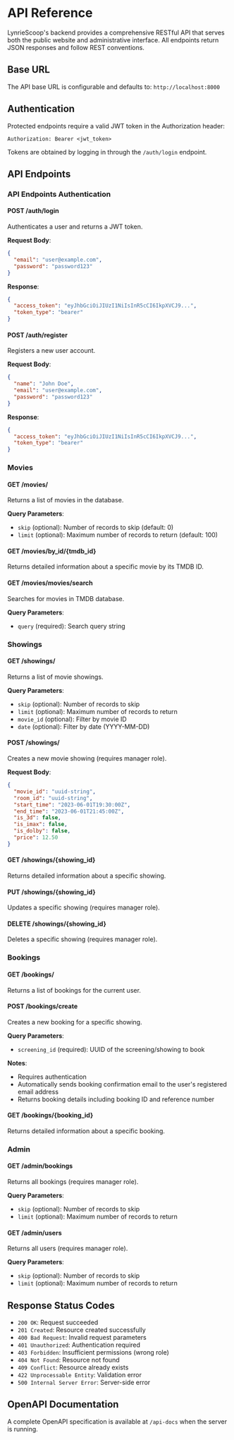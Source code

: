 # API Reference

LynrieScoop's backend provides a comprehensive RESTful API that serves both the public website and administrative interface. All endpoints return JSON responses and follow REST conventions.

## Base URL

The API base URL is configurable and defaults to: `http://localhost:8000`

## Authentication

Protected endpoints require a valid JWT token in the Authorization header:

```text
Authorization: Bearer <jwt_token>
```

Tokens are obtained by logging in through the `/auth/login` endpoint.

## API Endpoints

### API Endpoints Authentication

#### POST /auth/login

Authenticates a user and returns a JWT token.

**Request Body**:

```json
{
  "email": "user@example.com",
  "password": "password123"
}
```

**Response**:

```json
{
  "access_token": "eyJhbGciOiJIUzI1NiIsInR5cCI6IkpXVCJ9...",
  "token_type": "bearer"
}
```

#### POST /auth/register

Registers a new user account.

**Request Body**:

```json
{
  "name": "John Doe",
  "email": "user@example.com",
  "password": "password123"
}
```

**Response**:

```json
{
  "access_token": "eyJhbGciOiJIUzI1NiIsInR5cCI6IkpXVCJ9...",
  "token_type": "bearer"
}
```

### Movies

#### GET /movies/

Returns a list of movies in the database.

**Query Parameters**:

- `skip` (optional): Number of records to skip (default: 0)
- `limit` (optional): Maximum number of records to return (default: 100)

#### GET /movies/by_id/{tmdb_id}

Returns detailed information about a specific movie by its TMDB ID.

#### GET /movies/movies/search

Searches for movies in TMDB database.

**Query Parameters**:

- `query` (required): Search query string

### Showings

#### GET /showings/

Returns a list of movie showings.

**Query Parameters**:

- `skip` (optional): Number of records to skip
- `limit` (optional): Maximum number of records to return
- `movie_id` (optional): Filter by movie ID
- `date` (optional): Filter by date (YYYY-MM-DD)

#### POST /showings/

Creates a new movie showing (requires manager role).

**Request Body**:

```json
{
  "movie_id": "uuid-string",
  "room_id": "uuid-string",
  "start_time": "2023-06-01T19:30:00Z",
  "end_time": "2023-06-01T21:45:00Z",
  "is_3d": false,
  "is_imax": false,
  "is_dolby": false,
  "price": 12.50
}
```

#### GET /showings/{showing_id}

Returns detailed information about a specific showing.

#### PUT /showings/{showing_id}

Updates a specific showing (requires manager role).

#### DELETE /showings/{showing_id}

Deletes a specific showing (requires manager role).

### Bookings

#### GET /bookings/

Returns a list of bookings for the current user.

#### POST /bookings/create

Creates a new booking for a specific showing.

**Query Parameters**:

- `screening_id` (required): UUID of the screening/showing to book

**Notes**:
- Requires authentication
- Automatically sends booking confirmation email to the user's registered email address
- Returns booking details including booking ID and reference number

#### GET /bookings/{booking_id}

Returns detailed information about a specific booking.

### Admin

#### GET /admin/bookings

Returns all bookings (requires manager role).

**Query Parameters**:

- `skip` (optional): Number of records to skip
- `limit` (optional): Maximum number of records to return

#### GET /admin/users

Returns all users (requires manager role).

**Query Parameters**:

- `skip` (optional): Number of records to skip
- `limit` (optional): Maximum number of records to return

## Response Status Codes

- `200 OK`: Request succeeded
- `201 Created`: Resource created successfully
- `400 Bad Request`: Invalid request parameters
- `401 Unauthorized`: Authentication required
- `403 Forbidden`: Insufficient permissions (wrong role)
- `404 Not Found`: Resource not found
- `409 Conflict`: Resource already exists
- `422 Unprocessable Entity`: Validation error
- `500 Internal Server Error`: Server-side error

## OpenAPI Documentation

A complete OpenAPI specification is available at `/api-docs` when the server is running.
